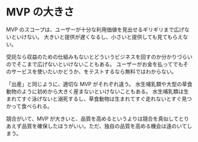# MVP の大きさ

MVP のスコープは、ユーザーが十分な利用価値を見出せるギリギリまで広げないといけない。
大きいと提供が遅くなるし、小さいと提供しても見てもらえない。

受託なら収益のための仕組みもないとどういうビジネスを回すのか分かりづらいのでそこまで広げないといけないこともある。
ユーザーがお金を払ってでもそのサービスを使いたいかどうか、をテストするなら無料ではわからない。

「出産」と同じように、適切な MVP がそれぞれ違う。
水生哺乳類や大型の草食動物のように初めから大きく産まないといけないこともある。
水生哺乳類は生まれてすぐ泳げないと溺死するし、草食動物は生まれてすぐ走れないとすぐ見つかって食べられる。

競合がいて、MVP が大きいと、品質を高めるというよりは競合を真似してとりあえず品質を確保したほうがいい。ただ、独自の品質を高める機会は遠のいてしまう。
